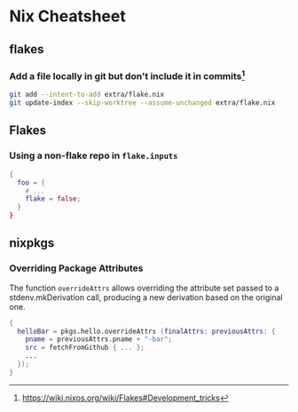 # Nix Cheatsheet

## flakes

### Add a file locally in git but don't include it in commits[^1]

```sh
git add --intent-to-add extra/flake.nix
git update-index --skip-worktree --assume-unchanged extra/flake.nix
```

## Flakes

### Using a non-flake repo in `flake.inputs`

```nix
{
  foo = {
    # ...
    flake = false;
  }
}
```

## nixpkgs

### Overriding Package Attributes

The function `overrideAttrs` allows overriding the attribute set passed to a stdenv.mkDerivation call, producing a new derivation based on the original one.

```nix
{
  helloBar = pkgs.hello.overrideAttrs (finalAttrs: previousAttrs: {
    pname = previousAttrs.pname + "-bar";
    src = fetchFromGithub { ... };
    ...
  });
}
```

[^1]: https://wiki.nixos.org/wiki/Flakes#Development_tricks
